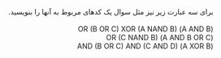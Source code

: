<div dir="rtl">
برای سه عبارت زیر نیز مثل سوال یک کدهای مربوط به آنها را بنویسید.
<div/>

<br/>
(A AND B) OR (B OR C) XOR (A NAND B)
</br>  
(A AND B OR C) OR (C NAND B)
<br/>
(A XOR B) AND (B OR C) AND (C AND D)
